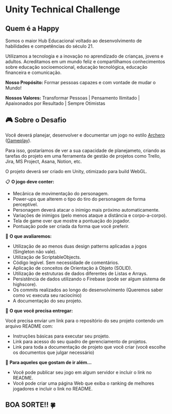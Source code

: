 # Unity Technical Challenge

## Quem é a Happy
Somos o maior Hub Educacional voltado ao desenvolvimento de habilidades e competências do século 21.

Utilizamos a tecnologia e a inovação no aprendizado de crianças, jovens e adultos. Acreditamos em um mundo feliz e compartilhamos conhecimentos sobre educação socioemocional, educação tecnológica, educação financeira e comunicação.

**Nosso Propósito:** Formar pessoas capazes e com vontade de mudar o Mundo!

**Nossos Valores:** Transformar Pessoas | Pensamento Ilimitado | Apaixonados por Resultado | Sempre Otimistas

## 🎮 Sobre o Desafio 

Você deverá planejar, desenvolver e documentar um jogo no estilo [Archero](https://play.google.com/store/apps/details?id=com.habby.archero&hl=en&gl=US) ([Gameplay](https://www.youtube.com/watch?v=LjgutAcNXQo)).

Para isso, gostaríamos de ver a sua capacidade de planejameto, criando as tarefas do projeto em uma ferramenta de gestão de projetos como Trello, Jira, MS Project, Asana, Notion, etc.

O projeto deverá ser criado em Unity, otimizado para build WebGL.

📋  **O jogo deve conter:**

* Mecânica de movimentação do personagem.
* Power-ups que alterem o tipo do tiro do personagem de forma perceptível.
* Personagem deverá atacar o inimigo mais próximo automaticamente.
* Variações de inimigos (pelo menos ataque a distância e corpo-a-corpo).
* Tela de game over que mostre a pontuação do jogador.
* Pontuação pode ser criada da forma que você preferir.

👀  **O que avaliaremos:**

* Utilização de ao menos duas design patterns aplicadas a jogos (Singleton não vale).
* Utilização de ScriptableObjects.
* Código legível. Sem necessidade de comentários.
* Aplicação de conceitos de Orientação à Objeto (SOLID).
* Utilização de estruturas de dados diferentes de Listas e Arrays.
* Persistência de dados utilizando o Firebase (pode ser algum sistema de highscore).
* Os commits realizados ao longo do desenvolvimento (Queremos saber como vc executa seu raciocínio)
* A documentação do seu projeto.

🚚  **O que você precisa entregar:**

Você precisa enviar um link para o repositório do seu projeto contendo um arquivo README com:
* Instruções básicas para executar seu projeto.
* Link para acesso do seu quadro de gerenciamento de projetos.
* Link para toda a documentação de projeto que você criar (você escolhe os documentos que julgar necessário)

🚀 **Para aqueles que gostam de ir além...**

- Você pode publicar seu jogo em algum servidor e incluir o link no README.
- Você pode criar uma página Web que exiba o ranking de melhores jogadores e incluir o link no README.

## BOA SORTE!! 🍀

